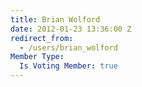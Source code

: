 ```yaml
---
title: Brian Wolford
date: 2012-01-23 13:36:00 Z
redirect_from:
  - /users/brian_wolford
Member Type:
  Is Voting Member: true
---
```


